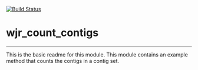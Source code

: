 [![Build Status](https://travis-ci.org/wjriehl/wjr_count_contigs.svg?branch=master)](https://travis-ci.org/wjriehl/wjr_count_contigs)

# wjr_count_contigs
---

This is the basic readme for this module. This module contains an example method that counts the contigs in a contig set.